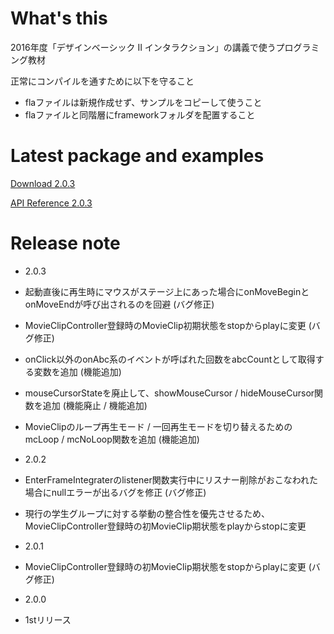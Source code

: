 # What's this
2016年度「デザインベーシック Ⅱ インタラクション」の講義で使うプログラミング教材

正常にコンパイルを通すために以下を守ること
* flaファイルは新規作成せず、サンプルをコピーして使うこと
* flaファイルと同階層にframeworkフォルダを配置すること

# Latest package and examples
[Download 2.0.3](https://github.com/integrated-design/2016-db2-interaction/raw/master/package/2.0.3.zip)

[API Reference 2.0.3](https://integrated-design.github.io/2016-db2-interaction/App.html)

# Release note
* 2.0.3
 * 起動直後に再生時にマウスがステージ上にあった場合にonMoveBeginとonMoveEndが呼び出されるのを回避 (バグ修正)
 * MovieClipController登録時のMovieClip初期状態をstopからplayに変更 (バグ修正)
 * onClick以外のonAbc系のイベントが呼ばれた回数をabcCountとして取得する変数を追加 (機能追加)
 * mouseCursorStateを廃止して、showMouseCursor / hideMouseCursor関数を追加 (機能廃止 / 機能追加)
 * MovieClipのループ再生モード / 一回再生モードを切り替えるためのmcLoop / mcNoLoop関数を追加 (機能追加)

* 2.0.2
 * EnterFrameIntegraterのlistener関数実行中にリスナー削除がおこなわれた場合にnullエラーが出るバグを修正 (バグ修正)
 * 現行の学生グループに対する挙動の整合性を優先させるため、MovieClipController登録時の初MovieClip期状態をplayからstopに変更

* 2.0.1
 * MovieClipController登録時の初MovieClip期状態をstopからplayに変更 (バグ修正)

* 2.0.0
 * 1stリリース
